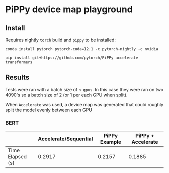 # PiPPy device map playground

## Install

Requires nightly `torch` build and `pippy` to be installed:

```
conda install pytorch pytorch-cuda=12.1 -c pytorch-nightly -c nvidia
```

```
pip install git+https://github.com/pytorch/PiPPy accelerate transformers
```

## Results

Tests were ran with a batch size of `n_gpus`. In this case they were ran on 
two 4090's so a batch size of 2 (or 1 per each GPU when split).

When `Accelerate` was used, a device map was generated that could roughly split
the model evenly between each GPU

### BERT

|  | Accelerate/Sequential | PiPPy Example | PiPPy + Accelerate |
|---|---|---|---|
| Time Elapsed (s) | 0.2917 | 0.2157 | 0.1885 |
